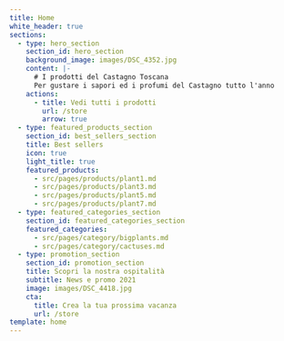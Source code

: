 ```yaml
---
title: Home
white_header: true
sections:
  - type: hero_section
    section_id: hero_section
    background_image: images/DSC_4352.jpg
    content: |-
      # I prodotti del Castagno Toscana
      Per gustare i sapori ed i profumi del Castagno tutto l'anno
    actions:
      - title: Vedi tutti i prodotti
        url: /store
        arrow: true
  - type: featured_products_section
    section_id: best_sellers_section
    title: Best sellers
    icon: true
    light_title: true
    featured_products:
      - src/pages/products/plant1.md
      - src/pages/products/plant3.md
      - src/pages/products/plant5.md
      - src/pages/products/plant7.md
  - type: featured_categories_section
    section_id: featured_categories_section
    featured_categories:
      - src/pages/category/bigplants.md
      - src/pages/category/cactuses.md
  - type: promotion_section
    section_id: promotion_section
    title: Scopri la nostra ospitalità
    subtitle: News e promo 2021
    image: images/DSC_4418.jpg
    cta:
      title: Crea la tua prossima vacanza
      url: /store
template: home
---
```

